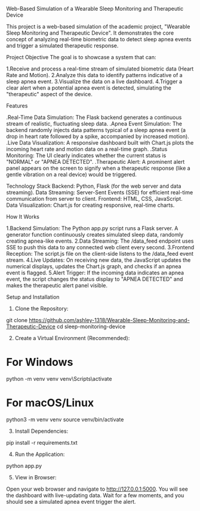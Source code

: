 Web-Based Simulation of a Wearable Sleep Monitoring and Therapeutic Device

This project is a web-based simulation of the academic project, "Wearable Sleep Monitoring and Therapeutic Device". It demonstrates the core concept of analyzing real-time biometric data to detect sleep apnea events and trigger a simulated therapeutic response.

Project Objective
The goal is to showcase a system that can:

1.Receive and process a real-time stream of simulated biometric data (Heart Rate and Motion).
2.Analyze this data to identify patterns indicative of a sleep apnea event.
3.Visualize the data on a live dashboard.
4.Trigger a clear alert when a potential apnea event is detected, simulating the "therapeutic" aspect of the device.

Features

.Real-Time Data Simulation: The Flask backend generates a continuous stream of realistic, fluctuating sleep data.
.Apnea Event Simulation: The backend randomly injects data patterns typical of a sleep apnea event (a drop in heart rate followed by a spike, accompanied by increased motion).
.Live Data Visualization: A responsive dashboard built with Chart.js plots the incoming heart rate and motion data on a real-time graph.
.Status Monitoring: The UI clearly indicates whether the current status is "NORMAL" or "APNEA DETECTED".
.Therapeutic Alert: A prominent alert panel appears on the screen to signify when a therapeutic response (like a gentle vibration on a real device) would be triggered.

Technology Stack
Backend: Python, Flask (for the web server and data streaming).
Data Streaming: Server-Sent Events (SSE) for efficient real-time communication from server to client.
Frontend: HTML, CSS, JavaScript.
Data Visualization: Chart.js for creating responsive, real-time charts.

How It Works

1.Backend Simulation: The Python app.py script runs a Flask server. A generator function continuously creates simulated sleep data, randomly creating apnea-like events.
2.Data Streaming: The /data_feed endpoint uses SSE to push this data to any connected web client every second.
3.Frontend Reception: The script.js file on the client-side listens to the /data_feed event stream.
4.Live Updates: On receiving new data, the JavaScript updates the numerical displays, updates the Chart.js graph, and checks if an apnea event is flagged.
5.Alert Trigger: If the incoming data indicates an apnea event, the script changes the status display to "APNEA DETECTED" and makes the therapeutic alert panel visible.

Setup and Installation
1. Clone the Repository:

git clone https://github.com/ashley-1318/Wearable-Sleep-Monitoring-and-Therapeutic-Device
cd sleep-monitoring-device

2. Create a Virtual Environment (Recommended):

# For Windows
python -m venv venv
venv\Scripts\activate

# For macOS/Linux
python3 -m venv venv
source venv/bin/activate

3. Install Dependencies:

pip install -r requirements.txt

4. Run the Application:

python app.py

5. View in Browser:

Open your web browser and navigate to http://127.0.0.1:5000. You will see the dashboard with live-updating data. Wait for a few moments, and you should see a simulated apnea event trigger the alert.
